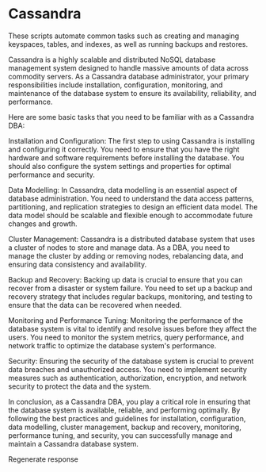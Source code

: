 # Cassandra
These scripts automate common tasks such as creating and managing keyspaces, tables, and indexes, as well as running backups and restores.



Cassandra is a highly scalable and distributed NoSQL database management system designed to handle massive amounts of data across commodity servers. As a Cassandra database administrator, your primary responsibilities include installation, configuration, monitoring, and maintenance of the database system to ensure its availability, reliability, and performance.

Here are some basic tasks that you need to be familiar with as a Cassandra DBA:

Installation and Configuration: The first step to using Cassandra is installing and configuring it correctly. You need to ensure that you have the right hardware and software requirements before installing the database. You should also configure the system settings and properties for optimal performance and security.

Data Modelling: In Cassandra, data modelling is an essential aspect of database administration. You need to understand the data access patterns, partitioning, and replication strategies to design an efficient data model. The data model should be scalable and flexible enough to accommodate future changes and growth.

Cluster Management: Cassandra is a distributed database system that uses a cluster of nodes to store and manage data. As a DBA, you need to manage the cluster by adding or removing nodes, rebalancing data, and ensuring data consistency and availability.

Backup and Recovery: Backing up data is crucial to ensure that you can recover from a disaster or system failure. You need to set up a backup and recovery strategy that includes regular backups, monitoring, and testing to ensure that the data can be recovered when needed.

Monitoring and Performance Tuning: Monitoring the performance of the database system is vital to identify and resolve issues before they affect the users. You need to monitor the system metrics, query performance, and network traffic to optimize the database system's performance.

Security: Ensuring the security of the database system is crucial to prevent data breaches and unauthorized access. You need to implement security measures such as authentication, authorization, encryption, and network security to protect the data and the system.

In conclusion, as a Cassandra DBA, you play a critical role in ensuring that the database system is available, reliable, and performing optimally. By following the best practices and guidelines for installation, configuration, data modelling, cluster management, backup and recovery, monitoring, performance tuning, and security, you can successfully manage and maintain a Cassandra database system.





Regenerate response
